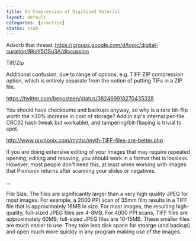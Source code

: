 ```yaml
---
title: On Compression of Digitized Material
layout: default
categories: [practice]
status: stub
---
```


Adsorb that thread: https://groups.google.com/d/topic/digital-curation/8KoY5t1Su3A/discussion


Tiff/Zip

Additional confusion, due to range of options, e.g. TIFF ZIP compression option, which is entirely separate from the notion of putting TIFs in a ZIP file.

https://twitter.com/benosteen/status/382469918270435328

You should have checksums and backups anyway, so why is a rare bit-flip worth the >30% increase in cost of storage? 
Add in zip's internal per-file CRC32 hash (weak but workable), and tampering/bit-flipping is trivial to spot.



http://www.pixmonix.com/myths/myth-TIFF-files-are-better.php

If you are doing extensive editing of your images that may require repeated opening, editing and resaving, you should work in a format that is lossless. However, most people don't need this, at least when working with images that Pixmonix returns after scanning your slides or negatives.

... 

File Size. The files are significantly larger than a very high quality JPEG for most images. For example, a 2000 PPI scan of 35mm film results in a TIFF file that is approximately 16MB in size. For most images, the resulting high-quality, full-sized JPEG files are 4-8MB. For 4000 PPI scans, TIFF files are approximately 60MB; full-sized JPEG files are 10-15MB. These smaller files are much easier to use. They take less disk space for stoarge (and backup) and open much more quickly in any program making use of the images.

